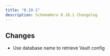 ```yaml
---
title: "0.10.1"
description: SchemaHero 0.10.1 Changelog
---
```


## Changes

- Use database name to retrieve Vault config
